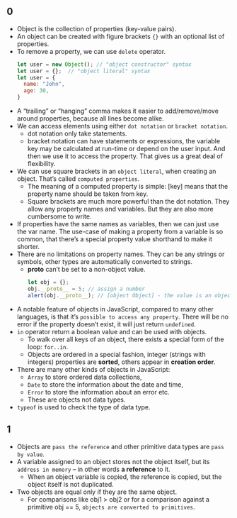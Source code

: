 ## 0
- Object is the collection of properties (key-value pairs).
- An object can be created with figure brackets `{}` with an optional list of properties.
- To remove a property, we can use `delete` operator.
  ```javascript
  let user = new Object(); // "object constructor" syntax
  let user = {};  // "object literal" syntax
  let user = {
    name: "John",
    age: 30,  
  }
  ```
- A “trailing” or “hanging” comma makes it easier to add/remove/move around properties, because all lines become alike.
- We can access elements using either `dot notation` or `bracket notation`.
  - dot notation only take statements.
  - bracket notation can have statements or expressions, the variable key may be calculated at run-time or depend on the user input. And then we use it to access the property. That gives us a great deal of flexibility.
- We can use square brackets in an `object literal`, when creating an object. That’s called `computed properties`.
  - The meaning of a computed property is simple: [key] means that the property name should be taken from key.
  - Square brackets are much more powerful than the dot notation. They allow any property names and variables. But they are also more cumbersome to write.
- If properties have the same names as variables, then we can just use the var name. The use-case of making a property from a variable is so common, that there’s a special property value shorthand to make it shorter.
- There are no limitations on property names. They can be any strings or symbols, other types are automatically converted to strings.
  - __proto__ can’t be set to a non-object value.
    ```javascript
    let obj = {};
    obj.__proto__ = 5; // assign a number
    alert(obj.__proto__); // [object Object] - the value is an object, didn't work as intended
    ```
- A notable feature of objects in JavaScript, compared to many other languages, is that it’s `possible to access any property`. There will be no error if the property doesn’t exist, it will just return `undefined`.
- `in` operator return a boolean value and can be used with objects.
  - To walk over all keys of an object, there exists a special form of the loop: `for..in`.
  - Objects are ordered in a special fashion, integer (strings with integers) properties are **sorted**, others appear in **creation order**.
- There are many other kinds of objects in JavaScript:
  - `Array` to store ordered data collections,
  - `Date` to store the information about the date and time,
  - `Error` to store the information about an error etc.
  - These are objects not data types.
- `typeof` is used to check the type of data type.


## 1
- Objects are `pass the reference` and other primitive data types are `pass by value`.
- A variable assigned to an object stores not the object itself, but its `address in memory` – in other words **a reference** to it.
  - When an object variable is copied, the reference is copied, but the object itself is not duplicated.
- Two objects are equal only if they are the same object.
  - For comparisons like obj1 > obj2 or for a comparison against a primitive obj == 5, `objects are converted to primitives`.
